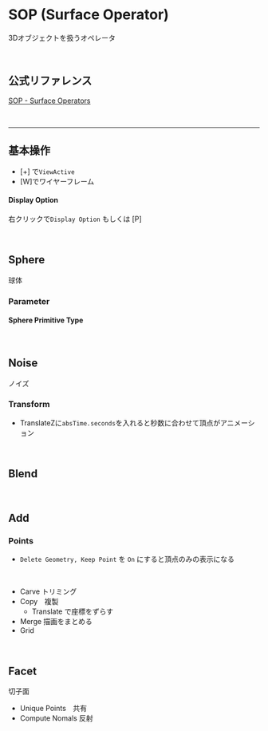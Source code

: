 # SOP (Surface Operator)

3Dオブジェクトを扱うオペレータ


&nbsp;
&nbsp;

## 公式リファレンス
[SOP - Surface Operators](https://docs.derivative.ca/SOP)



&nbsp;
&nbsp;



---

## 基本操作


* [+] で`ViewActive`
* [W]でワイヤーフレーム


#### Display Option
右クリックで`Display Option` もしくは [P]



&nbsp;
&nbsp;


## Sphere
球体




### Parameter
#### Sphere Primitive Type

&nbsp;
&nbsp;

## Noise

ノイズ

### Transform

 * TranslateZに`absTime.seconds`を入れると秒数に合わせて頂点がアニメーション


&nbsp;
&nbsp;


## Blend

&nbsp;
&nbsp;

## Add

### Points
* `Delete Geometry, Keep Point` を `On` にすると頂点のみの表示になる


&nbsp;
&nbsp;


- Carve トリミング
- Copy　複製
  - Translate で座標をずらす
- Merge 描画をまとめる
- Grid


&nbsp;
&nbsp;

## Facet

切子面

- Unique Points　共有
- Compute Nomals 反射


&nbsp;
&nbsp;